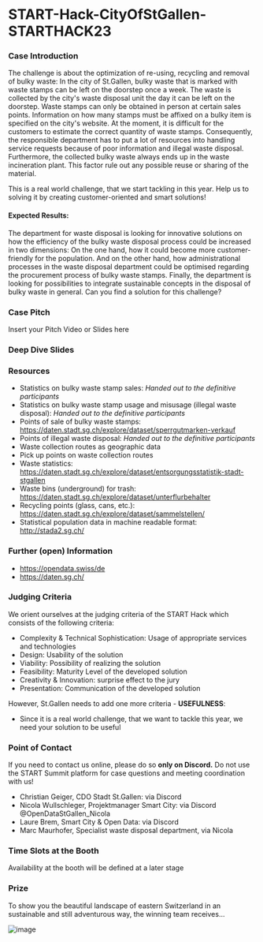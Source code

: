 # START-Hack-CityOfStGallen-STARTHACK23

### Case Introduction
The challenge is about the optimization of re-using, recycling and removal of bulky waste:
In the city of St.Gallen, bulky waste that is marked with waste stamps can be left on the doorstep once a week. The waste is collected by the city's waste disposal unit the day it can be left on the doorstep. Waste stamps can only be obtained in person at certain sales points. Information on how many stamps must be affixed on a bulky item is specified on the city's website.
At the moment, it is difficult for the customers to estimate the correct quantity of waste stamps. Consequently, the responsible department has to put a lot of resources into handling service requests because of poor information and illegal waste disposal. Furthermore, the collected bulky waste always ends up in the waste incineration plant. This factor rule out any possible reuse or sharing of the material. 

This is a real world challenge, that we start tackling in this year. Help us to solving it by creating customer-oriented and smart solutions!

#### Expected Results:
The department for waste disposal is looking for innovative solutions on how the efficiency of the bulky waste disposal process could be increased in two dimensions: On the one hand, how it could become more customer-friendly for the population. And on the other hand, how administrational processes in the waste disposal department could be optimised regarding the procurement process of bulky waste stamps. Finally, the department is looking for possibilities to integrate sustainable concepts in the disposal of bulky waste in general. Can you find a solution for this challenge?



### Case Pitch
Insert your Pitch Video or Slides here

### Deep Dive Slides



### Resources
* Statistics on bulky waste stamp sales: *Handed out to the definitive participants*
* Statistics on bulky waste stamp usage and misusage (illegal waste disposal): *Handed out to the definitive participants*
* Points of sale of bulky waste stamps: https://daten.stadt.sg.ch/explore/dataset/sperrgutmarken-verkauf
* Points of illegal waste disposal: *Handed out to the definitive participants*
* Waste collection routes as geographic data
* Pick up points on waste collection routes
* Waste statistics: https://daten.stadt.sg.ch/explore/dataset/entsorgungsstatistik-stadt-stgallen
* Waste bins (underground) for trash: https://daten.stadt.sg.ch/explore/dataset/unterflurbehalter
* Recycling points (glass, cans, etc.): https://daten.stadt.sg.ch/explore/dataset/sammelstellen/
* Statistical population data in machine readable format: http://stada2.sg.ch/

### Further (open) Information
* https://opendata.swiss/de
* https://daten.sg.ch/


### Judging Criteria
We orient ourselves at the judging criteria of the START Hack which consists of the following criteria:
* Complexity & Technical Sophistication: Usage of appropriate services and technologies
* Design: Usability of the solution
* Viability: Possibility of realizing the solution
* Feasibility: Maturity Level of the developed solution
* Creativity & Innovation: surprise effect to the jury
* Presentation: Communication of the developed solution

However, St.Gallen needs to add one more criteria - **USEFULNESS**:

* Since it is a real world challenge, that we want to tackle this year, we need your solution to be useful


### Point of Contact
If you need to contact us online, please do so **only on Discord.** Do not use the START Summit platform for case questions and meeting coordination with us!

* Christian Geiger, CDO Stadt St.Gallen: via Discord
* Nicola Wullschleger, Projektmanager Smart City: via Discord @OpenDataStGallen_Nicola
* Laure Brem, Smart City & Open Data: via Discord
* Marc Maurhofer, Specialist waste disposal department, via Nicola

### Time Slots at the Booth
Availability at the booth will be defined at a later stage

### Prize
To show you the beautiful landscape of eastern Switzerland in an sustainable and still adventurous way, the winning team receives...

![image](https://user-images.githubusercontent.com/62013029/157916309-da4c4adf-212e-47ca-a5ef-cdb0dad43ccf.png)



